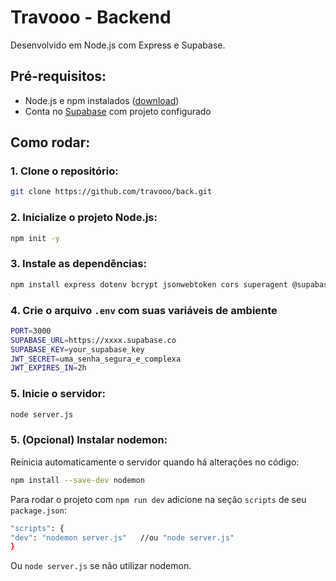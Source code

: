 # Travooo - Backend

Desenvolvido em Node.js com Express e Supabase.

## Pré-requisitos:

- Node.js e npm instalados ([download](https://nodejs.org/))
- Conta no [Supabase](https://supabase.com/) com projeto configurado


## Como rodar:

### 1. Clone o repositório:

```bash
git clone https://github.com/travooo/back.git
```

### 2. Inicialize o projeto Node.js:

```bash
npm init -y
```

### 3. Instale as dependências:

```bash
npm install express dotenv bcrypt jsonwebtoken cors superagent @supabase/supabase-js zod multer
```

### 4. Crie o arquivo `.env` com suas variáveis de ambiente

```bash
PORT=3000
SUPABASE_URL=https://xxxx.supabase.co
SUPABASE_KEY=your_supabase_key
JWT_SECRET=uma_senha_segura_e_complexa
JWT_EXPIRES_IN=2h
```

### 5. Inicie o servidor:

```bash
node server.js
```

### 5. (Opcional) Instalar nodemon:

Reinicia automaticamente o servidor quando há alterações no código:

```bash
npm install --save-dev nodemon
```

Para rodar o projeto com `npm run dev` adicione na seção `scripts` de seu `package.json`:

```bash
"scripts": {
"dev": "nodemon server.js"   //ou "node server.js"
}
```

Ou `node server.js` se não utilizar nodemon.
